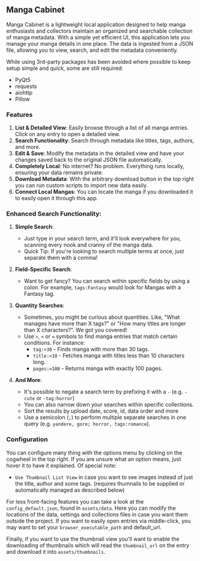 ## Manga Cabinet

Manga Cabinet is a lightweight local application designed to help manga enthusiasts and collectors maintain an organized and searchable collection of manga metadata. With a simple yet efficient UI, this application lets you manage your manga details in one place. The data is ingested from a JSON file, allowing you to view, search, and edit the metadata conveniently.

While using 3rd-party packages has been avoided where possible to keep setup simple and quick, some are still required:
- PyQt5
- requests
- aiohttp
- Pillow

### Features

1. **List & Detailed View**: Easily browse through a list of all manga entries. Click on any entry to open a detailed view.
2. **Search Functionality**: Search through metadata like titles, tags, authors, and more.
3. **Edit & Save**: Modify the metadata in the detailed view and have your changes saved back to the original JSON file automatically.
4. **Completely Local**: No internet? No problem. Everything runs locally, ensuring your data remains private.
5. **Download Metadata**: With the arbitrary download button in the top right you can run custom scripts to import new data easily.
6. **Connect Local Mangas**: You can locate the manga if you downloaded it to easily open it through this app.


### Enhanced Search Functionality:
1. **Simple Search**: 
    - Just type in your search term, and it'll look everywhere for you, scanning every nook and cranny of the manga data.
    - Quick Tip: If you're looking to search multiple terms at once, just separate them with a comma!

2. **Field-Specific Search**: 
    - Want to get fancy? You can search within specific fields by using a colon. For example, `tags:Fantasy` would look for Mangas with a Fantasy tag.

3. **Quantity Searches**: 
    - Sometimes, you might be curious about quantities. Like, "What manages have more than X tags?" or "How many titles are longer than X characters?". We got you covered!
    - Use `>`, `<` or `=` symbols to find manga entries that match certain conditions. For instance:
      - `tag:>30` - Finds manga with more than 30 tags.
      - `title:<10` - Fetches manga with titles less than 10 characters long.
      - `pages:=100` - Returns manga with exactly 100 pages.

4. **And More**: 
    - It's possible to negate a search term by prefixing it with a `-` (e.g. `-cute` or `-tag:horror`)
    - You can also narrow down your searches within specific collections.
    - Sort the results by upload date, score, id, data order and more
    - Use a semicolon (`;`) to perform multiple separate searches in one query (e.g. `yandere, gore; horror, tags:romance`).

### Configuration
You can configure many thing with the options menu by clicking on the cogwheel in the top right. If you are unsure what an option means, just hover it to have it explained.
Of special note:
- `Use Thumbnail List View` in case you want to see images instead of just the title, author and some tags. (requires thumnails to be supplied or automatically managed as described below)

For less front-facing features you can take a look at the `config_default.json`, found in `assets/data`. 
Here you can modify the locations of the data, settings and collections files in case you want them outside the project.
If you want to easily open entries via middle-click, you may want to set your `browser_executable_path` and default_url.

Finally, if you want to use the thumbnail view you'll want to enable the downloading of thumbnails which will read the `thumbnail_url` on the entry and download it into `assets/thumbnails`.